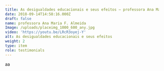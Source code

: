 ```yaml
---
title: As desigualdades educacionais e seus efeitos – professora Ana Maria F. Almeida
date: 2018-09-14T14:58:16.000Z
draft: false
name: professora Ana Maria F. Almeida
Image: /uploads/placeimg_1000_600_any.jpg
video: 'https://youtu.be/LRcR3oyej-Y'
alt: As desigualdades educacionais e seus efeitos
weight: 2
type: item
role: testimonials
---
```

aa
